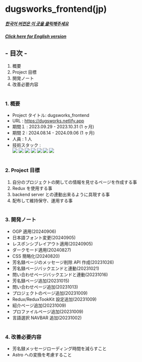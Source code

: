 # dugsworks_frontend(jp)

##### [한국어 버전은 이 곳을 클릭해주세요](README.md)

##### [Click here for English version](README_EN.md)

## - 目次 -

1. 概要
2. Project 目標
3. 開発ノート
4. 改善必要内容
   </br>
   </br>

### 1. 概要

- Project タイトル: dugsworks_frontend
- URL : https://dugsworks.netlify.app
- 期間１ : 2023.09.29 - 2023.10.31 (1 ヶ月)
- 期間 2 : 2024.08.14 - 2024.09.06 (1 ヶ月)
- 人員 : 1 人
- 技術スタック : </br>
  <img src="https://img.shields.io/badge/HTML5-E34F26?style=for-the-badge&logo=HTML5&logoColor=white">
  <img src="https://img.shields.io/badge/CSS3-1572B6?style=for-the-badge&logo=CSS3&logoColor=white">
  <img src="https://img.shields.io/badge/Typescript-3178C6?style=for-the-badge&logo=Typescript&logoColor=white">
  <img src="https://img.shields.io/badge/React-61DAFB?style=for-the-badge&logo=react&logoColor=white">
  <img src="https://img.shields.io/badge/Redux-764ABC?style=for-the-badge&logo=redux&logoColor=white">
  <img src="https://img.shields.io/badge/Sass-CC6699?style=for-the-badge&logo=sass&logoColor=white">
  <img src="https://img.shields.io/badge/Git-F05032?style=for-the-badge&logo=Git&logoColor=white">
  </br>
  </br>

### 2. Project 目標

1. 自分のプロジェクトの関しての情報を見せるページを作成する事
2. Redux を使用する事
3. backend server との連動出来るように具現する事
4. 配布して維持保守、運用する事
   </br>
   </br>

### 3. 開発ノート

- OGP 適用(20240906)
- 日本語フォント変更(20240905)
- レスポンシブレイアウト適用(20240905)
- ダークモード適用(20240827)
- CSS 簡略化(20240820)
- 芳名録ページのメッセージ削除 API 作成(20231026)
- 芳名録ページバックエンドと連動(20231021)
- 問い合わせページバックエンドと連動(20231016)
- 芳名録ページ追加(20231015)
- 問い合わせページ追加(20231013)
- プロジェクトのページ追加(20231009)
- Redux/ReduxTookKit 設定追加(20231009)
- 紹介ページ追加(20231009)
- プロファイルページ追加(20231009)
- 言語選択 NAVBAR 追加(20231002)
  </br>
  </br>

### 4. 改善必要内容

- 芳名録メッセージローディング時間を減らすこと
- Astro への変換を考慮すること
